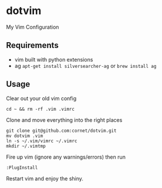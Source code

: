 # dotvim
My Vim Configuration

## Requirements
* vim built with python extensions
* ag ```apt-get install silversearcher-ag``` or ```brew install ag```

## Usage

Clear out your old vim config
```shell
cd ~ && rm -rf .vim .vimrc
```

Clone and move everything into the right places
```shell
git clone git@github.com:cornet/dotvim.git
mv dotvim .vim
ln -s ~/.vim/vimrc ~/.vimrc
mkdir ~/.vimtmp
```

Fire up vim (ignore any warnings/errors) then run
```
:PlugInstall
```

Restart vim and enjoy the shiny.

